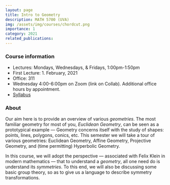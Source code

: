 ```yaml
---
layout: page
title: Intro to Geometry
description: MATH 5700 (UVA)
img: /assets/img/courses/chordcut.png
importance: 1
category: 2021
related_publications:
---
```


### Course information

- Lectures: Mondays, Wednesdays, & Fridays,  1:00pm-1:50pm
- First Lecture: 1. February, 2021
- Office: 311 
- Wednesday 4:00-6:00pm on Zoom (link on Collab). Additional office hours by appointment. 
- [Syllabus]({{site.url}}/assets/pdf/IntroGeo_Syllabus.pdf)

### About

Our aim here is to provide an overview of various <i>geometries</i>. The most familiar geometry for most of you, <i>Euclidean Geometry</i>, can be seen as a prototypical example &mdash; Geometry concerns itself with the study of shapes: points, lines, polygons, conics, etc. This semester we will take a tour of various geometries: Euclidean Geometry, Affine Geometry, Projective Geometry, and (time permitting) Hyperbolic Geometry.

In this course, we will adopt the perspective &mdash; associated with Felix Klein in modern mathematics &mdash; that to understand a <i>geometry</i>, all one need do is understand its <i>symmetries</i>. To this end, we will also be discussing some basic group theory, so as to give us a language to describe symmetry transformations.





